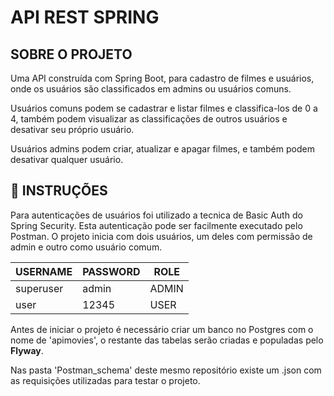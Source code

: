 # API REST SPRING

## SOBRE O PROJETO

Uma API construída com Spring Boot, para cadastro de filmes e usuários, onde os usuários são classificados em admins ou usuários comuns. 

Usuários comuns podem se cadastrar e listar filmes e classifica-los de 0 a 4, também podem visualizar as classificações de outros usuários e desativar seu próprio usuário.

Usuários admins podem criar, atualizar e apagar filmes, e também podem desativar qualquer usuário.

## :book:  INSTRUÇÕES

Para autenticações de usuários foi utilizado a tecnica de Basic Auth do Spring Security. Esta autenticação pode ser facilmente executado pelo Postman. O projeto inicia com dois usuários, um deles com permissão de admin e outro como usuário comum. 

| USERNAME  | PASSWORD | ROLE  |
| --------- | -------- | ----- |
| superuser | admin    | ADMIN |
| user      | 12345    | USER  |

Antes de iniciar o projeto é necessário criar um banco no Postgres com o nome de 'apimovies', o restante das tabelas serão criadas e populadas pelo **Flyway**.

Nas pasta 'Postman_schema' deste mesmo repositório existe um .json com as requisições utilizadas para testar o projeto.

